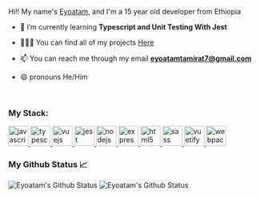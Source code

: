 <!--<h1>Hey There 👋</h1>
<br>
<p>My Name is [Eyoatam](https://instagram.com/eyoatam) I'm a 15 year old developer from Ethiopia</p>-->
Hi‼ My name's [Eyoatam](https://instagram.com/eyoatam), and I'm a 15 year old developer from Ethiopia


- 🔭 I’m currently learning **Typescript and Unit Testing With Jest**

- 🧑🏽‍💻  You can find all of my projects [Here](https://github.com/Eyoatam?tab=repositories)

- 📫  You can reach me through my email **eyoatamtamirat7@gmail.com**

- 😄 pronouns He/Him

<br>

### My Stack:
<p>
	<a
		href="https://developer.mozilla.org/en-US/docs/Web/JavaScript"
		target="_blank"
	>
		<img
			src="https://devicons.github.io/devicon/devicon.git/icons/javascript/javascript-original.svg"
			alt="javascript"
			width="40"
			height="40"
		/>
	</a>
		<a href="https://www.typescriptlang.org/" target="_blank">
		<img
			src="https://devicons.github.io/devicon/devicon.git/icons/typescript/typescript-original.svg"
			alt="typescript"
			width="40"
			height="40"
		/>
	</a>
	<a href="https://vuejs.org/" target="_blank">
		<img
			src="https://devicons.github.io/devicon/devicon.git/icons/vuejs/vuejs-original-wordmark.svg"
			alt="vuejs"
			width="40"
			height="40"
		/>
	</a>
	<a href="https://jestjs.io" target="_blank">
		<img
			src="https://www.vectorlogo.zone/logos/jestjsio/jestjsio-icon.svg"
			alt="jest"
			width="40"
			height="40"
		/>
	</a>
	<a href="https://nodejs.org" target="_blank">
		<img
			src="https://devicons.github.io/devicon/devicon.git/icons/nodejs/nodejs-original-wordmark.svg"
			alt="nodejs"
			width="40"
			height="40"
		/>
	</a>
		<a href="https://expressjs.com" target="_blank">
		<img
			src="https://devicons.github.io/devicon/devicon.git/icons/express/express-original-wordmark.svg"
			alt="express"
			width="40"
			height="40"
		/>
	</a>
	<a href="https://www.w3.org/html/" target="_blank">
		<img
			src="https://devicons.github.io/devicon/devicon.git/icons/html5/html5-original-wordmark.svg"
			alt="html5"
			width="40"
			height="40"
		/>
	</a>
	<a href="https://sass-lang.com" target="_blank">
		<img
			src="https://devicons.github.io/devicon/devicon.git/icons/sass/sass-original.svg"
			alt="sass"
			width="40"
			height="40"
		/>
	</a>
	<a href="https://vuetifyjs.com/en/" target="_blank">
		<img
			src="https://bestofjs.org/logos/vuetify.svg"
			alt="vuetify"
			width="40"
			height="40"
		/>
	</a>
	<a href="https://webpack.js.org" target="_blank">
		<img
			src="https://devicons.github.io/devicon/devicon.git/icons/webpack/webpack-original.svg"
			alt="webpack"
			width="40"
			height="40"
		/>
	</a>
</p>

### My Github Status 📈 
<p> 
  <img src="https://github-readme-stats.vercel.app/api?username=Eyoatam&show_icons=true&theme=prussian" alt="Eyoatam's Github Status" />
  <img src="https://github-readme-stats.vercel.app/api/top-langs/?username=Eyoatam&layout=compact&theme=prussian" alt="Eyoatam's Github Status" />
</p>

